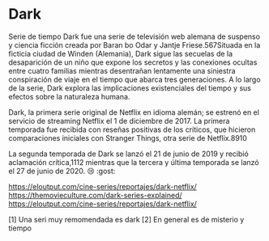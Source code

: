 # Dark
 Serie de tiempo
 Dark fue una serie de televisión web alemana de suspenso y ciencia ficción creada por Baran bo Odar y Jantje Friese.5​6​7​ Situada en la ficticia ciudad de Winden (Alemania), Dark sigue las secuelas de la desaparición de un niño que expone los secretos y las conexiones ocultas entre cuatro familias mientras desentrañan lentamente una siniestra conspiración de viaje en el tiempo que abarca tres generaciones. A lo largo de la serie, Dark explora las implicaciones existenciales del tiempo y sus efectos sobre la naturaleza humana.

Dark, la primera serie original de Netflix en idioma alemán; se estrenó en el servicio de streaming Netflix el 1 de diciembre de 2017. La primera temporada fue recibida con reseñas positivas de los críticos, que hicieron comparaciones iniciales con Stranger Things, otra serie de Netflix.8​9​10​

La segunda temporada de Dark se lanzó el 21 de junio de 2019 y recibió aclamación crítica,11​12​ mientras que la tercera y última temporada se lanzó el 27 de junio de 2020. :cry:
:gost:

 https://eloutput.com/cine-series/reportajes/dark-netflix/
https://themovieculture.com/dark-series-explained/
https://eloutput.com/cine-series/reportajes/dark-netflix/

[1] Una seri muy remomendada es dark
[2] En general es de misterio y tiempo 